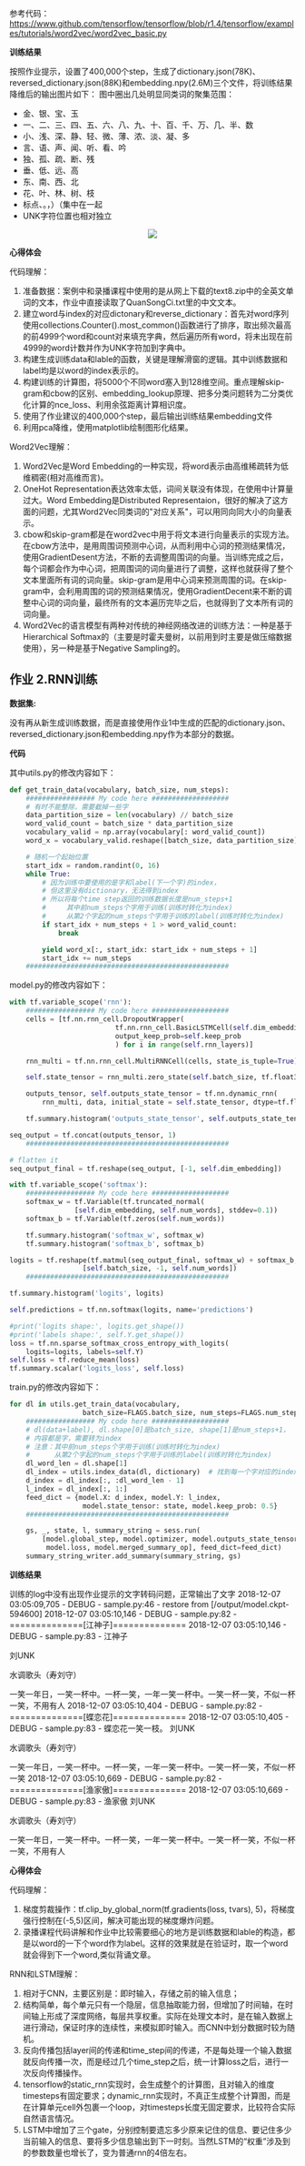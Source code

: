 
参考代码：
https://www.github.com/tensorflow/tensorflow/blob/r1.4/tensorflow/examples/tutorials/word2vec/word2vec_basic.py


**训练结果**

按照作业提示，设置了400,000个step，生成了dictionary.json(78K)、reversed_dictionary.json(88K)和embedding.npy(2.6M)三个文件，将训练结果降维后的输出图片如下：
图中圈出几处明显同类词的聚集范围：
- 金、银、宝、玉
- 一、二、三、四、五、六、八、九、十、百、千、万、几、半、数
- 小、浅、深、静、轻、微、薄、浓、淡、凝、多
- 言、语、声、闻、听、看、吟
- 独、孤、疏、断、残
- 垂、低、远、高
- 东、南、西、北
- 花、叶、林、树、枝
- 标点、。，）（集中在一起
- UNK字符位置也相对独立

<div align=center><img  src="https://github.com/jianjian123789/CSDN/blob/master/eleven_weeks/eleventh_weeks_homework/csdn_quiz_week11_output_word2vec.png"/></div>

**心得体会**

代码理解：
1. 准备数据：案例中和录播课程中使用的是从网上下载的text8.zip中的全英文单词的文本，作业中直接读取了QuanSongCi.txt里的中文文本。
2. 建立word与index的对应dictonary和reverse_dictionary：首先对word序列使用collections.Counter().most_common()函数进行了排序，取出频次最高的前4999个word和count对来填充字典，然后遍历所有word，将未出现在前4999的word计数并作为UNK字符加到字典中。
3. 构建生成训练data和lable的函数，关键是理解滑窗的逻辑。其中训练数据和label均是以word的index表示的。
4. 构建训练的计算图，将5000个不同word塞入到128维空间。重点理解skip-gram和cbow的区别、embedding_lookup原理、把多分类问题转为二分类优化计算的nce_loss、利用余弦距离计算相识度。
5. 使用了作业建议的400,000个step，最后输出训练结果embedding文件
6. 利用pca降维，使用matplotlib绘制图形化结果。

Word2Vec理解：
1. Word2Vec是Word Embedding的一种实现，将word表示由高维稀疏转为低维稠密(相对高维而言)。
2. OneHot Representation表达效率太低，词间关联没有体现，在使用中计算量过大。Word Embedding是Distributed Representaion，很好的解决了这方面的问题，尤其Word2Vec同类词的"对应关系"，可以用同向同大小的向量表示。
3. cbow和skip-gram都是在word2vec中用于将文本进行向量表示的实现方法。在cbow方法中，是用周围词预测中心词，从而利用中心词的预测结果情况，使用GradientDesent方法，不断的去调整周围词的向量。当训练完成之后，每个词都会作为中心词，把周围词的词向量进行了调整，这样也就获得了整个文本里面所有词的词向量。skip-gram是用中心词来预测周围的词。在skip-gram中，会利用周围的词的预测结果情况，使用GradientDecent来不断的调整中心词的词向量，最终所有的文本遍历完毕之后，也就得到了文本所有词的词向量。
4. Word2Vec的语言模型有两种对传统的神经网络改进的训练方法：一种是基于Hierarchical Softmax的（主要是时霍夫曼树，以前用到时主要是做压缩数据使用），另一种是基于Negative Sampling的。

## 作业 2.RNN训练
**数据集:**

没有再从新生成训练数据，而是直接使用作业1中生成的匹配的dictionary.json、reversed_dictionary.json和embedding.npy作为本部分的数据。

**代码**

其中utils.py的修改内容如下：
```python
def get_train_data(vocabulary, batch_size, num_steps):
    ################# My code here ###################
    # 有时不能整除，需要截掉一些字
    data_partition_size = len(vocabulary) // batch_size
    word_valid_count = batch_size * data_partition_size
    vocabulary_valid = np.array(vocabulary[: word_valid_count])
    word_x = vocabulary_valid.reshape([batch_size, data_partition_size])

    # 随机一个起始位置
    start_idx = random.randint(0, 16)
    while True:
        # 因为训练中要使用的是字和label(下一个字)的index，
        # 但这里没有dictionary，无法得到index
        # 所以将每个time step返回的训练数据长度是num_steps+1
        #     其中前num_steps个字用于训练(训练时转化为index)
        #     从第2个字起的num_steps个字用于训练的label(训练时转化为index)
        if start_idx + num_steps + 1 > word_valid_count:
            break

        yield word_x[:, start_idx: start_idx + num_steps + 1]
        start_idx += num_steps
    ##################################################
```

model.py的修改内容如下：
```python
with tf.variable_scope('rnn'):
    ################# My code here ###################
    cells = [tf.nn.rnn_cell.DropoutWrapper(
                          tf.nn.rnn_cell.BasicLSTMCell(self.dim_embedding),
                          output_keep_prob=self.keep_prob
                          ) for i in range(self.rnn_layers)]

    rnn_multi = tf.nn.rnn_cell.MultiRNNCell(cells, state_is_tuple=True)

    self.state_tensor = rnn_multi.zero_state(self.batch_size, tf.float32)

    outputs_tensor, self.outputs_state_tensor = tf.nn.dynamic_rnn(
        rnn_multi, data, initial_state = self.state_tensor, dtype=tf.float32)

    tf.summary.histogram('outputs_state_tensor', self.outputs_state_tensor)

seq_output = tf.concat(outputs_tensor, 1)
    ##################################################

# flatten it
seq_output_final = tf.reshape(seq_output, [-1, self.dim_embedding])

with tf.variable_scope('softmax'):
    ################# My code here ###################
    softmax_w = tf.Variable(tf.truncated_normal(
                [self.dim_embedding, self.num_words], stddev=0.1))
    softmax_b = tf.Variable(tf.zeros(self.num_words))

    tf.summary.histogram('softmax_w', softmax_w)
    tf.summary.histogram('softmax_b', softmax_b)

logits = tf.reshape(tf.matmul(seq_output_final, softmax_w) + softmax_b,
                  [self.batch_size, -1, self.num_words])
    ##################################################

tf.summary.histogram('logits', logits)

self.predictions = tf.nn.softmax(logits, name='predictions')

#print('logits shape:', logits.get_shape())
#print('labels shape:', self.Y.get_shape())
loss = tf.nn.sparse_softmax_cross_entropy_with_logits(
    logits=logits, labels=self.Y)
self.loss = tf.reduce_mean(loss)
tf.summary.scalar('logits_loss', self.loss)
```

train.py的修改内容如下：
```python
for dl in utils.get_train_data(vocabulary,
                  batch_size=FLAGS.batch_size, num_steps=FLAGS.num_steps):
    ################# My code here ###################
    # dl(data+label), dl.shape[0]是batch_size, shape[1]是num_steps+1，
    # 内容都是字，需要转为index
    # 注意：其中前num_steps个字用于训练(训练时转化为index)
    #      从第2个字起的num_steps个字用于训练的label(训练时转化为index)
    dl_word_len = dl.shape[1]
    dl_index = utils.index_data(dl, dictionary)  # 找到每一个字对应的index
    d_index = dl_index[:, :dl_word_len - 1]
    l_index = dl_index[:, 1:]
    feed_dict = {model.X: d_index, model.Y: l_index,
                  model.state_tensor: state, model.keep_prob: 0.5}
    ##################################################

    gs, _, state, l, summary_string = sess.run(
        [model.global_step, model.optimizer, model.outputs_state_tensor,
         model.loss, model.merged_summary_op], feed_dict=feed_dict)
    summary_string_writer.add_summary(summary_string, gs)
```



**训练结果**

训练的log中没有出现作业提示的文字转码问题，正常输出了文字
2018-12-07 03:05:09,705 - DEBUG - sample.py:46 - restore from [/output/model.ckpt-594600]
2018-12-07 03:05:10,146 - DEBUG - sample.py:82 - ==============[江神子]==============
2018-12-07 03:05:10,146 - DEBUG - sample.py:83 - 江神子

刘UNK

水调歌头（寿刘守）

一笑一年日，一笑一杯中。一杯一笑，一年一笑一杯中。一笑一杯一笑，不似一杯一笑，不用有人
2018-12-07 03:05:10,404 - DEBUG - sample.py:82 - ==============[蝶恋花]==============
2018-12-07 03:05:10,405 - DEBUG - sample.py:83 - 蝶恋花一笑一枝。
刘UNK

水调歌头（寿刘守）

一笑一年日，一笑一杯中。一杯一笑，一年一笑一杯中。一笑一杯一笑，不似一杯一笑
2018-12-07 03:05:10,669 - DEBUG - sample.py:82 - ==============[渔家傲]==============
2018-12-07 03:05:10,669 - DEBUG - sample.py:83 - 渔家傲
刘UNK

水调歌头（寿刘守）

一笑一年日，一笑一杯中。一杯一笑，一年一笑一杯中。一笑一杯一笑，不似一杯一笑，不用有人

**心得体会**

代码理解：
1. 梯度剪裁操作：tf.clip_by_global_norm(tf.gradients(loss, tvars), 5)，将梯度强行控制在(-5,5)区间，解决可能出现的梯度爆炸问题。
2. 录播课程代码讲解和作业中比较需要细心的地方是训练数据和lable的构造，都是以word的一下个word作为label。这样的效果就是在验证时，取一个word就会得到下一个word,类似背诵文章。

RNN和LSTM理解：
1. 相对于CNN，主要区别是：即时输入，存储之前的输入信息；
2. 结构简单，每个单元只有一个隐层，信息抽取能力弱，但增加了时间轴，在时间轴上形成了深度网络，每层共享权重。实际在处理文本时，是在输入数据上进行滑动，保证时序的连续性，来模拟即时输入。而CNN中划分数据时较为随机。
3. 反向传播包括layer间的传递和time_step间的传递，不是每处理一个输入数据就反向传播一次，而是经过几个time_step之后，统一计算loss之后，进行一次反向传播操作。
4. tensorflow的static_rnn实现时，会生成整个的计算图，且对输入的维度timesteps有固定要求；dynamic_rnn实现时，不真正生成整个计算图，而是在计算单元cell外包裹一个loop，对timesteps长度无固定要求，比较符合实际自然语言情况。
5. LSTM中增加了三个gate，分别控制要遗忘多少原来记住的信息、要记住多少当前输入的信息、要将多少信息输出到下一时刻。当然LSTM的“权重”涉及到的参数数量也增长了，变为普通rnn的4倍左右。


